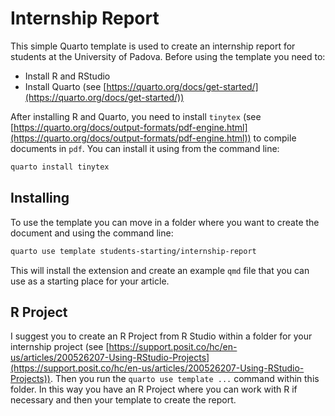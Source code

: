 # Internship Report

This simple Quarto template is used to create an internship report for students at the University of Padova. Before using the template you need to:

- Install R and RStudio
- Install Quarto (see [https://quarto.org/docs/get-started/](https://quarto.org/docs/get-started/))

After installing R and Quarto, you need to install `tinytex` (see [https://quarto.org/docs/output-formats/pdf-engine.html](https://quarto.org/docs/output-formats/pdf-engine.html)) to compile documents in `pdf`. You can install it using from the command line:

```bash
quarto install tinytex
```

## Installing

To use the template you can move in a folder where you want to create the document and using the command line:

```bash
quarto use template students-starting/internship-report
```

This will install the extension and create an example `qmd` file that you can use as a starting place for your article.

## R Project

I suggest you to create an R Project from R Studio within a folder for your internship project (see [https://support.posit.co/hc/en-us/articles/200526207-Using-RStudio-Projects](https://support.posit.co/hc/en-us/articles/200526207-Using-RStudio-Projects)). Then you run the `quarto use template ...` command within this folder. In this way you have an R Project where you can work with R if necessary and then your template to create the report.
